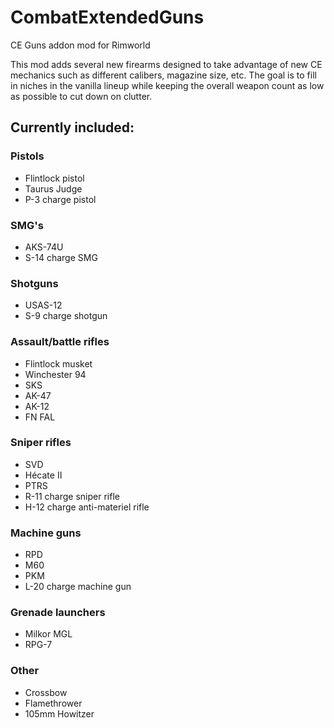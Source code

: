 # CombatExtendedGuns
CE Guns addon mod for Rimworld

This mod adds several new firearms designed to take advantage of new CE mechanics such as different calibers, magazine size, etc. The goal is to fill in niches in the vanilla lineup while keeping the overall weapon count as low as possible to cut down on clutter.

## Currently included:
### Pistols
- Flintlock pistol
- Taurus Judge
- P-3 charge pistol
### SMG's
- AKS-74U
- S-14 charge SMG
### Shotguns
- USAS-12
- S-9 charge shotgun
### Assault/battle rifles
- Flintlock musket
- Winchester 94
- SKS
- AK-47
- AK-12
- FN FAL
### Sniper rifles
- SVD
- Hécate II
- PTRS
- R-11 charge sniper rifle
- H-12 charge anti-materiel rifle
### Machine guns
- RPD
- M60
- PKM
- L-20 charge machine gun
### Grenade launchers
- Milkor MGL
- RPG-7
### Other
- Crossbow
- Flamethrower
- 105mm Howitzer
